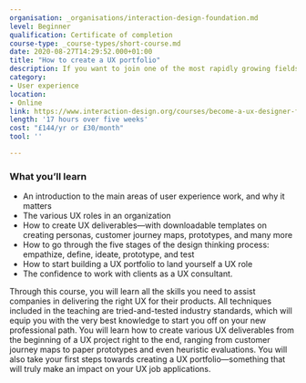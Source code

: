```yaml
---
organisation: _organisations/interaction-design-foundation.md
level: Beginner
qualification: Certificate of completion
course-type: _course-types/short-course.md
date: 2020-08-27T14:29:52.000+01:00
title: "How to create a UX portfolio"
description: If you want to join one of the most rapidly growing fields in design, then look no further – this course will show you how to embark on a new career in UX design.
category:
- User experience
location:
- Online
link: https://www.interaction-design.org/courses/become-a-ux-designer-from-scratch
length: '17 hours over five weeks'
cost: "£144/yr or £30/month"
tool: ''

---
```

### What you’ll learn

* An introduction to the main areas of user experience work, and why it matters
* The various UX roles in an organization
* How to create UX deliverables—with downloadable templates on creating personas, customer journey maps, prototypes, and many more
* How to go through the five stages of the design thinking process: empathize, define, ideate, prototype, and test
* How to start building a UX portfolio to land yourself a UX role
* The confidence to work with clients as a UX consultant.

Through this course, you will learn all the skills you need to assist companies in delivering the right UX for their products. All techniques included in the teaching are tried-and-tested industry standards, which will equip you with the very best knowledge to start you off on your new professional path. You will learn how to create various UX deliverables from the beginning of a UX project right to the end, ranging from customer journey maps to paper prototypes and even heuristic evaluations. You will also take your first steps towards creating a UX portfolio—something that will truly make an impact on your UX job applications.